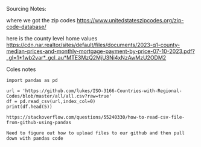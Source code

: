 Sourcing Notes:

where we got the zip codes
https://www.unitedstateszipcodes.org/zip-code-database/

here is the county level home values
https://cdn.nar.realtor/sites/default/files/documents/2023-q1-county-median-prices-and-monthly-mortgage-payment-by-price-07-10-2023.pdf?_gl=1*1wb2var*_gcl_au*MTE3MzQ2MjU3Ni4xNzAwMzU2ODM2

Coles notes

    import pandas as pd

    url = 'https://github.com/lukes/ISO-3166-Countries-with-Regional-Codes/blob/master/all/all.csv?raw=true'
    df = pd.read_csv(url,index_col=0)
    print(df.head(5))

    https://stackoverflow.com/questions/55240330/how-to-read-csv-file-from-github-using-pandas

    Need to figure out how to upload files to our github and then pull down with pandas code
